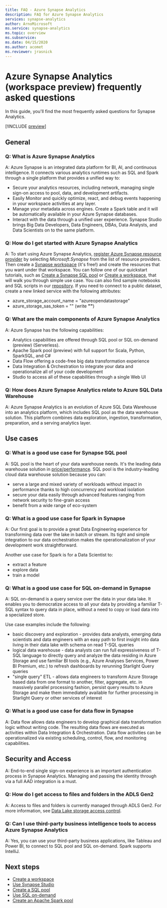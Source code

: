 ```yaml
---
title: FAQ - Azure Synapse Analytics
description: FAQ for Azure Synapse Analytics
services: synapse-analytics
author: ArnoMicrosoft
ms.service: synapse-analytics
ms.topic: overview
ms.subservice:
ms.date: 04/15/2020
ms.author: acomet
ms.reviewer: jrasnick
---
```


# Azure Synapse Analytics (workspace preview) frequently asked questions

In this guide, you'll find the most frequently asked questions for Synapse Analytics.

[!INCLUDE [preview](includes/note-preview.md)]

## General

### Q: What is Azure Synapse Analytics

A: Azure Synapse is an integrated data platform for BI, AI, and continuous intelligence. It connects various analytics runtimes such as SQL and Spark through a single platform that provides a unified way to:

- Secure your analytics resources, including network, managing single sign-on  access to pool, data, and development artifacts.
- Easily Monitor and quickly optimize, react, and debug  events happening in your workspace activities at any layer.
- Manage your metadata across engines. Create a Spark table and it will be automatically available in your Azure Synapse databases.
- Interact with the data through a unified user experience. Synapse Studio brings Big Data Developers, Data Engineers, DBAs, Data Analysts, and Data Scientists on to the same platform.

### Q: How do I get started with Azure Synapse Analytics

A: To start using Azure Synapse Analytics, [register Azure Synapse resource provider](https://docs.microsoft.com/azure/azure-resource-manager/management/resource-providers-and-types) by selecting *Microsoft.Synapse* from the list of resource providers. Then create a [Synapse workspace](https://portal.azure.com) (it's free!) and create the resources that you want under that workspace. You can follow one of our quickstart tutorials, such as [Create a Synapse SQL pool](quickstart-create-sql-pool-portal.md) or [Create a workspace](quickstart-create-workspace.md), that will walk you through simple use case. 
You can also find sample notebooks and SQL scripts in our [repository](https://github.com/Azure-Samples/Synapse). If you need to connect to a public dataset, create a new linked service with the following attributes:

- azure_storage_account_name = "azureopendatastorage"
- azure_storage_sas_token = "" (write **""**)

### Q: What are the main components of Azure Synapse Analytics

A: Azure Synapse has the following capabilities:

- Analytics capabilities are offered through SQL pool or SQL on-demand (preview) (Serverless).
- Apache Spark pool (preview) with full support for Scala, Python, SparkSQL, and C#
- Data Flow offering a code-free big data transformation experience
- Data Integration & Orchestration to integrate your data and operationalize all of your code development
- Studio to access all of these capabilities through a single Web UI

### Q: How does Azure Synapse Analytics relate to Azure SQL Data Warehouse

A: Azure Synapse Analytics is an evolution of Azure SQL Data Warehouse into an analytics platform, which includes SQL pool as the data warehouse solution. This platform combines data exploration, ingestion, transformation, preparation, and a serving analytics layer.

## Use cases

### Q: What is a good use case for Synapse SQL pool

A: SQL pool is the heart of your data warehouse needs. It's the leading data warehouse solution in [price/performance](https://azure.microsoft.com/services/sql-data-warehouse/compare/). SQL pool is the industry-leading cloud data warehouse solution because you can:

- serve a large and mixed variety of workloads without impact in performance thanks to high concurrency and workload isolation
- secure your data easily through advanced features ranging from network security to fine-grain access
- benefit from a wide range of eco-system

### Q: What is a good use case for Spark in Synapse

A: Our first goal is to provide a great Data Engineering experience for transforming data over the lake in batch or stream. Its tight and simple integration to our data orchestration makes the operationalization of your development work straightforward.

Another use case for Spark is for a Data Scientist to:

- extract a feature
- explore data
- train a model

### Q: What is a good use case for SQL on-demand in Synapse

A: SQL on-demand is a query service over the data in your data lake. It enables you to democratize access to all your data by providing a familiar T-SQL syntax to query data in place, without a need to copy or load data into a specialized store.

Use case examples include the following:

- basic discovery and exploration - provides data analysts, emerging data scientists and data engineers with an easy path to first insight into data living in their data lake with schema on read T-SQL queries
- logical data warehouse - data analysts can run full expressiveness of T-SQL language to directly query and analyze the data residing in Azure Storage and use familiar BI tools (e.g., Azure Analyses Services, Power BI Premium, etc.) to refresh dashboards by rerunning Starlight Query queries
- "single query" ETL - allows data engineers to transform Azure Storage based data from one format to another, filter, aggregate, etc. in massively parallel processing fashion, persist query results to Azure Storage and make them immediately available for further processing in Starlight Query or other services of interest

### Q: What is a good use case for data flow in Synapse

A: Data flow allows data engineers to develop graphical data transformation logic without writing code. The resulting data flows are executed as activities within Data Integration & Orchestration. Data flow activities can be operationalized via existing scheduling, control, flow, and monitoring capabilities.

## Security and Access

A: End-to-end single sign-on experience is an important authentication process in Synapse Analytics. Managing and passing the identity  through via a full AAD integration is a must.

### Q: How do I get access to files and folders in the ADLS Gen2

A: Access to files and folders is currently managed through ADLS Gen2. For more information, see [Data Lake storage access control](../storage/blobs/data-lake-storage-access-control.md?toc=/azure/synapse-analytics/toc.json&bc=/azure/synapse-analytics/breadcrumb/toc.json).

### Q: Can I use third-party business intelligence tools to access Azure Synapse Analytics

A: Yes, you can use your third-party business applications, like Tableau and Power BI, to connect to SQL pool and SQL on-demand. Spark supports IntelliJ.

## Next steps

- [Create a workspace](quickstart-create-workspace.md)
- [Use Synapse Studio](quickstart-synapse-studio.md)
- [Create a SQL pool](quickstart-create-sql-pool-portal.md)
- [Use SQL on-demand](quickstart-sql-on-demand.md)
- [Create an Apache Spark pool](quickstart-create-apache-spark-pool-portal.md) 
